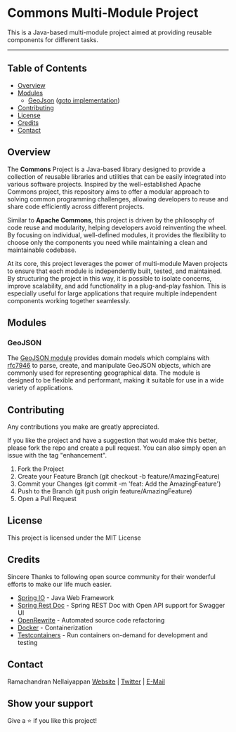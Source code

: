 # Commons Multi-Module Project

This is a Java-based multi-module project aimed at providing reusable components for different tasks.
<hr />

## Table of Contents

- [Overview](#overview)
- [Modules](#modules)
    - [GeoJson](#geojson) ([goto implementation](geojson/README.md))
- [Contributing](#contributing)
- [License](#license)
- [Credits](#credits)
- [Contact](#contact)

## Overview

The **Commons** Project is a Java-based library designed to provide a collection of reusable libraries and
utilities that can be easily integrated into various software projects. Inspired by the well-established Apache
Commons project, this repository aims to offer a modular approach to solving common programming challenges, allowing
developers to reuse and share code efficiently across different projects.

Similar to **Apache Commons**, this project is driven by the philosophy of code reuse and modularity, helping developers
avoid reinventing the wheel. By focusing on individual, well-defined modules, it provides the flexibility to choose only
the components you need while maintaining a clean and maintainable codebase.

At its core, this project leverages the power of multi-module Maven projects to ensure that each module is independently
built, tested, and maintained. By structuring the project in this way, it is possible to isolate concerns, improve
scalability, and add functionality in a plug-and-play fashion. This is especially useful for large applications that
require multiple independent components working together seamlessly.

## Modules

### GeoJSON

The [GeoJSON module](geojson/README.md) provides domain models which complains with
[rfc7946](https://datatracker.ietf.org/doc/html/rfc7946) to parse, create, and manipulate GeoJSON objects, which are
commonly used for representing geographical data. The module is designed to be flexible and performant, making it
suitable for use in a
wide variety of applications.

## Contributing

Any contributions you make are greatly appreciated.

If you like the project and have a suggestion that would make this better, please fork the repo and create a pull
request. You can also simply open an issue with the tag "enhancement".

1. Fork the Project
2. Create your Feature Branch (git checkout -b feature/AmazingFeature)
3. Commit your Changes (git commit -m 'feat: Add the AmazingFeature')
4. Push to the Branch (git push origin feature/AmazingFeature)
5. Open a Pull Request

## License

This project is licensed under the MIT License

## Credits

Sincere Thanks to following open source community for their wonderful efforts to make our life much easier.

- [Spring IO](https://spring.io/) - Java Web Framework
- [Spring Rest Doc](https://springdoc.org) - Spring REST Doc with Open API support for Swagger UI
- [OpenRewrite](https://docs.openrewrite.org/) - Automated source code refactoring
- [Docker](https://www.docker.com/) - Containerization
- [Testcontainers](https://testcontainers.com/) - Run containers on-demand for development and testing

## Contact

Ramachandran
Nellaiyappan [Website](https://github.com/nramc) | [Twitter](https://twitter.com/ram_n_74) | [E-Mail](mailto:ramachandrannellai@gmail.com)

## Show your support

Give a ⭐️ if you like this project!